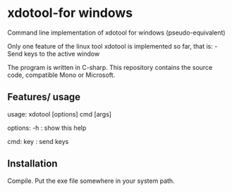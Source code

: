 # xdotool-for windows
Command line implementation of xdotool for windows (pseudo-equivalent)

Only one feature of the linux tool xdotool is implemented so far, that is:
    - Send keys to the active window

The program is written in C-sharp.
This repository contains the source code, compatible Mono or Microsoft.

## Features/ usage
usage: xdotool [options] cmd [args]

options:
  -h         : show this help

cmd:
  key <KEYS>: send keys

## Installation
Compile.
Put the exe file somewhere in your system path.

